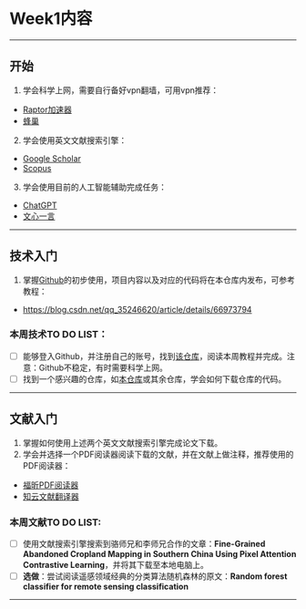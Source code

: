 # Week1内容
***
## 开始
1. 学会科学上网，需要自行备好vpn翻墙，可用vpn推荐：
* [Raptor加速器](http://sky888.cc/)
* [蜂巢](https://t.kkkcloud.men/)
2. 学会使用英文文献搜索引擎：
* [Google Scholar](https://scholar.google.com/)
* [Scopus](https://www.scopus.com/)
3. 学会使用目前的人工智能辅助完成任务：
* [ChatGPT](https://chat.openai.com/)
* [文心一言](https://yiyan.baidu.com/)

***

## 技术入门
1. 掌握[Github](https://github.com/)的初步使用，项目内容以及对应的代码将在本仓库内发布，可参考教程：
* https://blog.csdn.net/qq_35246620/article/details/66973794

### 本周技术TO DO LIST：
- [ ] 能够登入Github，并注册自己的账号，找到[该仓库](https://github.com/JeasunLok/Introduction-to-research-IMARS)，阅读本周教程并完成。注意：Github不稳定，有时需要科学上网。
- [ ] 找到一个感兴趣的仓库，如[本仓库](https://github.com/JeasunLok/Introduction-to-research-IMARS)或其余仓库，学会如何下载仓库的代码。

***

## 文献入门
1. 掌握如何使用上述两个英文文献搜索引擎完成论文下载。
2. 学会并选择一个PDF阅读器阅读下载的文献，并在文献上做注释，推荐使用的PDF阅读器：
* [福昕PDF阅读器](https://software.sysu.edu.cn/foxitdl)
* [知云文献翻译器](https://www.zhiyunwenxian.cn/)

### 本周文献TO DO LIST:
- [ ] 使用文献搜索引擎搜索到骆师兄和李师兄合作的文章：<b>Fine-Grained Abandoned Cropland Mapping in Southern China Using Pixel Attention Contrastive Learning</b>，并将其下载至本地电脑上。
- [ ] <b>选做</b>：尝试阅读遥感领域经典的分类算法随机森林的原文：<b>Random forest classifier for remote sensing classification</b>

***